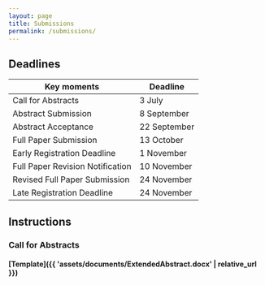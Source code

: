 ```yaml
---
layout: page
title: Submissions
permalink: /submissions/
---
```


## Deadlines

| Key moments                           | Deadline        |
| ------------------------------------- | --------------- |
| Call for Abstracts                    | 3 July          |
| Abstract Submission                   | 8 September     |
| Abstract Acceptance                   | 22 September    |
| Full Paper Submission                 | 13 October      |
| Early Registration Deadline           | 1 November      |
| Full Paper Revision Notification      | 10 November     |
| Revised Full Paper Submission         | 24 November     |
| Late Registration Deadline            | 24 November     |

## Instructions
### Call for Abstracts
#### [Template]({{ 'assets/documents/ExtendedAbstract.docx' | relative_url }})
